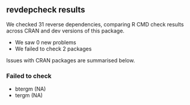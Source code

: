 ## revdepcheck results

We checked 31 reverse dependencies, comparing R CMD check results across CRAN and dev versions of this package.

 * We saw 0 new problems
 * We failed to check 2 packages

Issues with CRAN packages are summarised below.

### Failed to check

* btergm (NA)
* tergm  (NA)
